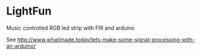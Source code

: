 # LightFun
Music controlled RGB led strip with FIR and arduino


See http://www.whatimade.today/lets-make-some-signal-processing-with-an-arduino/
